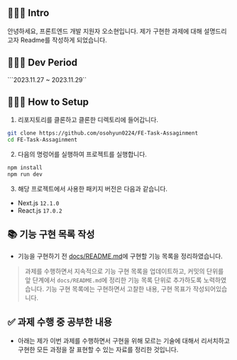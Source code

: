 ## 🧑🏻‍💻 Intro

안녕하세요, 프론트엔드 개발 지원자 오소현입니다.
제가 구현한 과제에 대해 설명드리고자 Readme를 작성하게 되었습니다.

## 🧑🏻‍💻 Dev Period
```2023.11.27 ~ 2023.11.29``

## 🧑🏻‍💻 How to Setup

1. 리포지토리를 클론하고 클론한 디렉토리에 들어갑니다.

```bash
git clone https://github.com/osohyun0224/FE-Task-Assaginment
cd FE-Task-Assaginment
```

2. 다음의 명렁어를 실행하여 프로젝트를 실행합니다.

```cmd
npm install
npm run dev
```

3. 해당 프로젝트에서 사용한 패키지 버전은 다음과 같습니다. 

- Next.js ```12.1.0```
- React.js ```17.0.2```

## 📚 기능 구현 목록 작성

- 기능을 구현하기 전 [docs/README.md](https://github.com/osohyun0224/FE-Task-Assaginment/tree/master/docs)에 구현할 기능 목록을 정리하였습니다.
> 과제를 수행하면서 지속적으로 기능 구현 목록을 업데이트하고, 커밋의 단위를 앞 단계에서 ```docs/README.md```에 정리한 기능 목록 단위로 추가하도록 노력하였습니다.
> 기능 구현 목록에는 구현하면서 고찰한 내용, 구현 목표가 작성되어있습니다.

## ✅ 과제 수행 중 공부한 내용
- 아래는 제가 이번 과제를 수행하면서 구현을 위해 모르는 기술에 대해서 리서치하고 구현한 모든 과정을 잘 표현할 수 있는 자료를 정리한 것입니다.